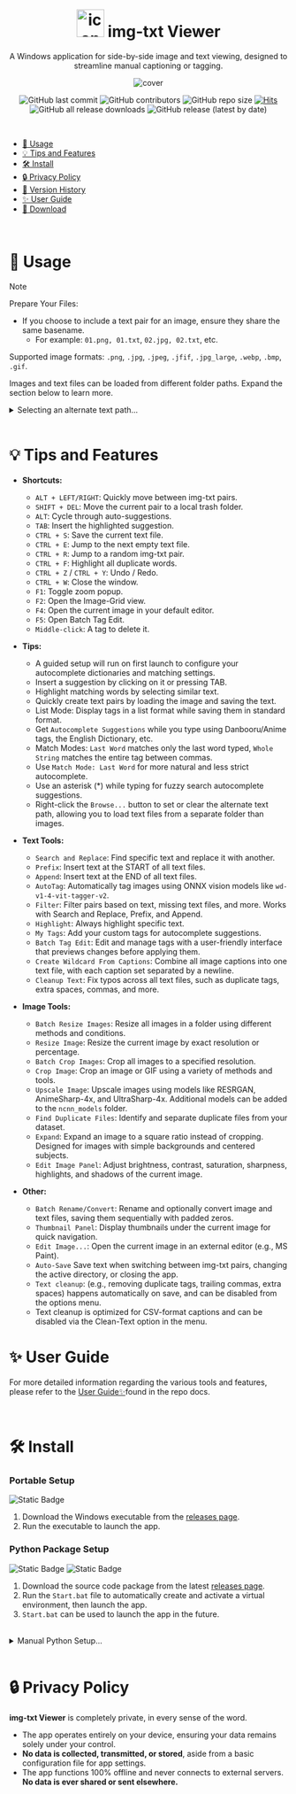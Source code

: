 <h1 align="center"><img src="https://github.com/Nenotriple/img-txt_viewer/assets/70049990/8342e197-25c7-4e78-a27d-38daa79b4330" alt="icon" width="50"> img-txt Viewer</h1>
<p align="center">A Windows application for side-by-side image and text viewing, designed to streamline manual captioning or tagging.</p>
<p align="center"><img src="https://github.com/user-attachments/assets/56bd9a8b-e74c-4b44-b147-31390e82671d" alt="cover"></p>


<div align="center">


![GitHub last commit](https://img.shields.io/github/last-commit/Nenotriple/img-txt_viewer)
![GitHub contributors](https://img.shields.io/github/contributors/Nenotriple/img-txt_viewer)
![GitHub repo size](https://img.shields.io/github/repo-size/Nenotriple/img-txt_viewer)
[![Hits](https://hits.seeyoufarm.com/api/count/incr/badge.svg?url=https%3A%2F%2Fgithub.com%2FNenotriple%2Fimg-txt_viewer&count_bg=%2379C83D&title_bg=%23555555&icon=&icon_color=%23E7E7E7&title=hits&edge_flat=false)](https://hits.seeyoufarm.com)
![GitHub all release downloads](https://img.shields.io/github/downloads/Nenotriple/img-txt_viewer/total)
![GitHub release (latest by date)](https://img.shields.io/github/v/release/Nenotriple/img-txt_viewer)


</div>


<br>


- [📝 Usage](#-usage)
- [💡 Tips and Features](#-tips-and-features)
- [🛠️ Install](#-install)
- [🔒 Privacy Policy](#-privacy-policy)
- [📜 Version History](https://github.com/Nenotriple/img-txt_viewer/blob/v1.96_dev/docs/Changelog.md)
- [✨ User Guide](https://github.com/Nenotriple/img-txt_viewer/blob/v1.96_dev/docs/User_Guide.md)
- [💾 Download](https://github.com/Nenotriple/img-txt_viewer/releases?q=executable&expanded=true)


<br>


# 📝 Usage


> [!NOTE]
>
> Prepare Your Files:
>
> - If you choose to include a text pair for an image, ensure they share the same basename.
>   - For example: `01.png, 01.txt`, `02.jpg, 02.txt`, etc.
>
> Supported image formats: `.png`, `.jpg`, `.jpeg`, `.jfif`, `.jpg_large`, `.webp`, `.bmp`, `.gif`.


Images and text files can be loaded from different folder paths. Expand the section below to learn more.


<details>


  <summary>Selecting an alternate text path...</summary>


---


By default, text files are loaded from the selected directory. To load text files from a different path:

1. Select a directory as usual.
2. Right-click the `Browse...` button and choose `Set Text File Path`.
3. When an alternate path is chosen, a blue indicator appears to the left of the directory entry. Hover over the indicator to view the selected text path.


<br>


Example folder structures:
```
.
└── dataset/
    ├── 01.png
    ├── 01.txt
    ├── 02.jpg
    └── 02.txt
```
*(Images and text files in same folder)*

```
.
└── dataset/
    ├── images/
    │   ├── 01.png
    │   └── 02.jpg
    └── captions/
        ├── 01.txt
        └── 02.txt
```
*(Images and text files in separate folder)*


</details>


<br>


# 💡 Tips and Features

- **Shortcuts:**
  - `ALT + LEFT/RIGHT`: Quickly move between img-txt pairs.
  - `SHIFT + DEL`: Move the current pair to a local trash folder.
  - `ALT`: Cycle through auto-suggestions.
  - `TAB`: Insert the highlighted suggestion.
  - `CTRL + S`: Save the current text file.
  - `CTRL + E`: Jump to the next empty text file.
  - `CTRL + R`: Jump to a random img-txt pair.
  - `CTRL + F`: Highlight all duplicate words.
  - `CTRL + Z` / `CTRL + Y`: Undo / Redo.
  - `CTRL + W`: Close the window.
  - `F1`: Toggle zoom popup.
  - `F2`: Open the Image-Grid view.
  - `F4`: Open the current image in your default editor.
  - `F5`: Open Batch Tag Edit.
  - `Middle-click`: A tag to delete it.

- **Tips:**
  - A guided setup will run on first launch to configure your autocomplete dictionaries and matching settings.
  - Insert a suggestion by clicking on it or pressing TAB.
  - Highlight matching words by selecting similar text.
  - Quickly create text pairs by loading the image and saving the text.
  - List Mode: Display tags in a list format while saving them in standard format.
  - Get `Autocomplete Suggestions` while you type using Danbooru/Anime tags, the English Dictionary, etc.
  - Match Modes: `Last Word` matches only the last word typed, `Whole String` matches the entire tag between commas.
  - Use `Match Mode: Last Word` for more natural and less strict autocomplete.
  - Use an asterisk (*) while typing for fuzzy search autocomplete suggestions.
  - Right-click the `Browse...` button to set or clear the alternate text path, allowing you to load text files from a separate folder than images.

- **Text Tools:**
  - `Search and Replace`: Find specific text and replace it with another.
  - `Prefix`: Insert text at the START of all text files.
  - `Append`: Insert text at the END of all text files.
  - `AutoTag`: Automatically tag images using ONNX vision models like `wd-v1-4-vit-tagger-v2`.
  - `Filter`: Filter pairs based on text, missing text files, and more. Works with Search and Replace, Prefix, and Append.
  - `Highlight`: Always highlight specific text.
  - `My Tags`: Add your custom tags for autocomplete suggestions.
  - `Batch Tag Edit`: Edit and manage tags with a user-friendly interface that previews changes before applying them.
  - `Create Wildcard From Captions`: Combine all image captions into one text file, with each caption set separated by a newline.
  - `Cleanup Text`: Fix typos across all text files, such as duplicate tags, extra spaces, commas, and more.

- **Image Tools:**
  - `Batch Resize Images`: Resize all images in a folder using different methods and conditions.
  - `Resize Image`: Resize the current image by exact resolution or percentage.
  - `Batch Crop Images`: Crop all images to a specified resolution.
  - `Crop Image`: Crop an image or GIF using a variety of methods and tools.
  - `Upscale Image`: Upscale images using models like RESRGAN, AnimeSharp-4x, and UltraSharp-4x. Additional models can be added to the `ncnn_models` folder.
  - `Find Duplicate Files`: Identify and separate duplicate files from your dataset.
  - `Expand`: Expand an image to a square ratio instead of cropping. Designed for images with simple backgrounds and centered subjects.
  - `Edit Image Panel`: Adjust brightness, contrast, saturation, sharpness, highlights, and shadows of the current image.

- **Other:**
  - `Batch Rename/Convert`: Rename and optionally convert image and text files, saving them sequentially with padded zeros.
  - `Thumbnail Panel`: Display thumbnails under the current image for quick navigation.
  - `Edit Image...`: Open the current image in an external editor (e.g., MS Paint).
  - `Auto-Save` Save text when switching between img-txt pairs, changing the active directory, or closing the app.
  - `Text cleanup`: (e.g., removing duplicate tags, trailing commas, extra spaces) happens automatically on save, and can be disabled from the options menu.
  - Text cleanup is optimized for CSV-format captions and can be disabled via the Clean-Text option in the menu.


# ✨ User Guide


For more detailed information regarding the various tools and features, please refer to the [User Guide✨](https://github.com/Nenotriple/img-txt_viewer/blob/v1.96_dev/docs/UserGuide.md)found in the repo docs.


<br>


# 🛠 Install
### Portable Setup
![Static Badge](https://img.shields.io/badge/Windows-gray)

1. Download the Windows executable from the [releases page](https://github.com/Nenotriple/img-txt_viewer/releases?q=executable&expanded=true).
2. Run the executable to launch the app.


### Python Package Setup
![Static Badge](https://img.shields.io/badge/git-gray) ![Static Badge](https://img.shields.io/badge/Windows-Python_3.10%2B-green)

1. Download the source code package from the latest [releases page](https://github.com/Nenotriple/img-txt_viewer/releases?q=executable&expanded=true).
2. Run the `Start.bat` file to automatically create and activate a virtual environment, then launch the app.
3. `Start.bat` can be used to launch the app in the future.


<br>


<details>


  <summary>Manual Python Setup...</summary>


![Static Badge](https://img.shields.io/badge/git-gray) ![Static Badge](https://img.shields.io/badge/Windows-Python_3.10%2B-green)


<br>


1. **Clone the repository:**
```
git clone https://github.com/Nenotriple/img-txt_viewer.git
```


3. **Navigate into the project directory:**
```
cd img-txt_viewer`
```


5. **Create and activate a virtual environment:**
```
python -m venv venv
venv\Scripts\activate
```


6. **Install the required dependencies:**
```
pip install -r requirements.txt
```


7. **Launch the app:**
```
python img-txt_viewer.py
```


</details>


<br>


# 🔒 Privacy Policy

**img-txt Viewer** is completely private, in every sense of the word.
- The app operates entirely on your device, ensuring your data remains solely under your control.
- **No data is collected, transmitted, or stored**, aside from a basic configuration file for app settings.
- The app functions 100% offline and never connects to external servers. **No data is ever shared or sent elsewhere.**
